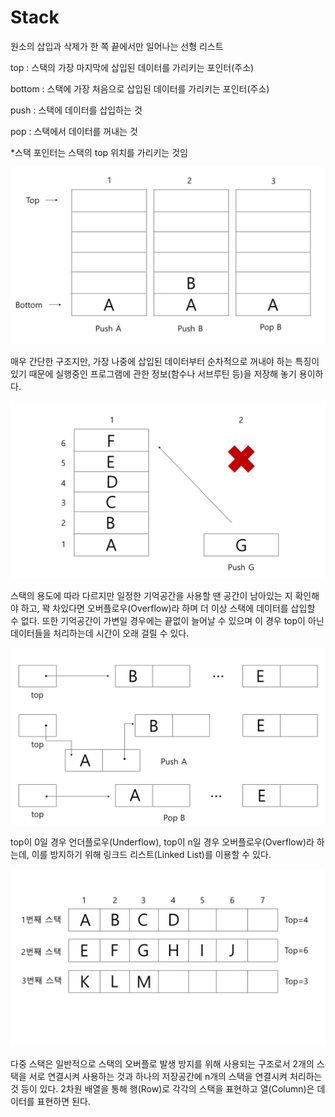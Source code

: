 # Stack

원소의 삽입과 삭제가 한 쪽 끝에서만 일어나는 선형 리스트


top : 스택의 가장 마지막에 삽입된 데이터를 가리키는 포인터(주소)

bottom : 스택에 가장 처음으로 삽입된 데이터를 가리키는 포인터(주소)

push : 스택에 데이터를 삽입하는 것

pop : 스택에서 데이터를 꺼내는 것

\*스택 포인터는 스택의 top 위치를 가리키는 것임



![stack1](./images/stack1-min.JPG)



매우 간단한 구조지만, 가장 나중에 삽입된 데이터부터 순차적으로 꺼내야 하는 특징이 있기 때문에 실행중인 프로그램에 관한 정보(함수나 서브루틴 등)을 저장해 놓기 용이하다.



![stack2](./images/stack2-min.JPG)



스택의 용도에 따라 다르지만 일정한 기억공간을 사용할 땐 공간이 남아있는 지 확인해야 하고, 꽉 차있다면 오버플로우(Overflow)라 하며 더 이상 스택에 데이터를 삽입할 수 없다. 또한 기억공간이 가변일 경우에는 끝없이 늘어날 수 있으며 이 경우 top이 아닌 데이터들을 처리하는데 시간이 오래 걸릴 수 있다.



![stack3](./images/stack3-min.JPG)



top이 0일 경우 언더플로우(Underflow), top이 n일 경우 오버플로우(Overflow)라 하는데, 이를 방지하기 위해 링크드 리스트(Linked List)를 이용할 수 있다.



![stack4](./images/stack4-min.JPG)



다중 스택은 일반적으로 스택의 오버플로 발생 방지를 위해 사용되는 구조로서 2개의 스택을 서로 연결시켜 사용하는 것과 하나의 저장공간에 n개의 스택을 연결시켜 처리하는 것 등이 있다. 2차원 배열을 통해 행(Row)로 각각의 스택을 표현하고 열(Column)은 데이터를 표현하면 된다.